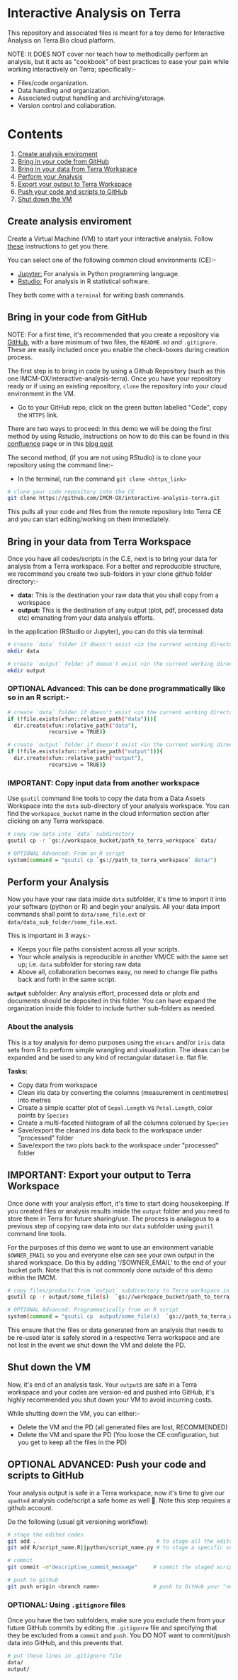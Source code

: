 # Interactive Analysis on Terra

This repository and associated files is meant for a toy demo for Interactive Analysis on Terra.Bio cloud platform.

NOTE: It DOES NOT cover nor teach how to methodically perform an analysis, but it acts as "cookbook" of best practices to ease your pain while working interactively on Terra; specifically:-

- Files/code organization.
- Data handling and organization.
- Associated output handling and archiving/storage.
- Version control and collaboration.

# Contents

1. [Create analysis enviroment](#create-analysis-enviroment)
2. [Bring in your code from GitHub](#bring-in-your-code-from-github)
3. [Bring in your data from Terra Workspace](#bring-in-your-data-from-terra-workspace)
4. [Perform your Analysis](#perform-your-analysis)
5. [Export your output to Terra Workspace](#export-your-output-to-terra-workspace)
6. [Push your code and scripts to GitHub](#push-your-code-and-scripts-to-github")
7. [Shut down the VM](#shut-down-the-vm)



## Create analysis enviroment

Create a Virtual Machine (VM) to start your interactive analysis. Follow [these](https://support.terra.bio/hc/en-us/articles/360038125912-Your-interactive-analysis-VM-Cloud-Environment#h_01EWE22VY089T7SVA9J403CD48) instructions to get you there.

You can select one of the following common cloud environments (CE):-

- [Jupyter:](https://support.terra.bio/hc/en-us/articles/5075814468379-Starting-and-customizing-your-Jupyter-app) For analysis in Python programming language.
- [Rstudio:](https://support.terra.bio/hc/en-us/articles/5075722115227) For analysis in R statistical software.

They both come with a `terminal` for writing bash commands.

## Bring in your code from GitHub

NOTE: For a first time, it's recommended that you create a repository via [GitHub](https://github.com/), with a bare minimum of two files, the `README.md` and `.gitignore`. These are easily included once you enable the check-boxes during creation process.

The first step is to bring in code by using a Github Repository (such as this one IMCM-OX/interactive-analysis-terra).
Once you have your repository ready or if using an existing repository, `clone` the repository into your cloud environment in the VM. 

- Go to your GitHub repo, click on the green button labelled "Code", copy the `HTTPS` link.

There are two ways to proceed: 
In this demo we will be doing the first method by using Rstudio, instructions on how to do this can be found in this [confluence](https://oxgskimcm.atlassian.net/wiki/spaces/TerraBio/pages/45514753/Working+with+Git+GitHub+on+terra) page or in this [blog post](https://nceas.github.io/oss-lessons/version-control/4-getting-started-with-git-in-RStudio.html)

The second method, (if you are not using RStudio) is to clone your repository using the command line:-

- In the terminal, run the command `git clone <https_link>`

```bash
# clone your code repository into the CE
git clone https://github.com/IMCM-OX/interactive-analysis-terra.git

```
This pulls all your code and files from the remote repository into Terra CE and you can start editing/working on them immediately.

## Bring in your data from Terra Workspace

Once you have all codes/scripts in the C.E, next is to bring your data for analysis from a Terra workspace. For a better and reproducible structure, we recommend you create two sub-folders in your clone github folder directory:-

- **data:** This is the destination your raw data that you shall copy from a workspace
- **output:** This is the destination of any output (plot, pdf, processed data etc) emanating from your data analysis efforts.

In the application (RStudio or Jupyter), you can do this via terminal:

```bash
# create `data` folder if doesn't exist <in the current working directory>
mkdir data

# create `output` folder if doesn't exist <in the current working directory>
mkdir output

```

### OPTIONAL Advanced: This can be done programmatically like so in an R script:-

```bash
# create `data` folder if doesn't exist <in the current working directory>
if (!file.exists(xfun::relative_path("data"))){
  dir.create(xfun::relative_path("data"),
             recursive = TRUE)}

# create `output` folder if doesn't exist <in the current working directory>
if (!file.exists(xfun::relative_path("output"))){
  dir.create(xfun::relative_path("output"),
             recursive = TRUE)}

```

### IMPORTANT: Copy input data from another workspace

Use `gsutil` command line tools to copy the data from a Data Assets Workspace into the `data` sub-directory of your analysis workspace. 
You can find the `workspace_bucket` name in the cloud information section after clicking on any Terra workspace. 

```bash
# copy raw data into `data` subdirectory
gsutil cp -r `gs://workspace_bucket/path_to_terra_workspace` data/         # using comand line

# OPTIONAL Advanced: From an R script
system(command = "gsutil cp `gs://path_to_terra_workspace` data/")

```

## Perform your Analysis

Now you have your raw data inside `data` subfolder, it's time to import it into your software (python or R) and begin your analysis. All your data import commands shall point to `data/some_file.ext` or `data/data_sub_folder/some_file.ext`.

This is important in 3 ways:-

- Keeps your file paths consistent across all your scripts.
- Your whole analysis is reproducible in another VM/CE with the same set up; i.e. `data` subfolder for storing raw data
- Above all, collaboration becomes easy, no need to change file paths back and forth in the same script.

**`output`** subfolder:
Any analysis effort, processed data or plots and documents should be deposited in this folder. You can have expand the organization inside this folder to include further sub-folders as needed.


### About the analysis

This is a toy analysis for demo purposes using the `mtcars` and/or `iris` data sets from R to perform simple wrangling and visualization. The ideas can be expanded and be used to any kind of rectangular dataset i.e. flat file.

**Tasks:**
- Copy data from workspace
- Clean iris data by converting the columns (measurement in centimetres) into metres
- Create a simple scatter plot of `Sepal.Length` vs `Petal.Length`, color points by `Species`
- Create a multi-faceted histogram of all the columns colorued by `Species`
- Save/export the cleaned iris data back to the workspace under "processed" folder
- Save/export the two plots back to the workspace under "processed" folder


## IMPORTANT: Export your output to Terra Workspace

Once done with your analysis effort, it's time to start doing housekeeping. If you created files or analysis results inside the `output` folder and you need to store them in Terra for future sharing/use. The process is analagous to a previous step of copying raw data into our `data` subfolder using `gsutil` command line tools.

For the purposes of this demo we want to use an environment variable `$OWNER_EMAIL` so you and everyone else can see your own output in the shared workspace. Do this by adding '/$OWNER_EMAIL' to the end of your bucket path. Note that this is not commonly done outside of this demo within the IMCM. 

```bash
# copy files/products from `output` subdirectory to Terra workspace in the command line
gsutil cp -r output/some_file(s)  `gs://workspace_bucket/path_to_terra_workspace_sub_folder/$OWNER_EMAIL`      

# OPTIONAL Advanced: Programmatically from an R script
system(command = "gsutil cp  output/some_file(s)  `gs://path_to_terra_workspace/sub_folder/`")

```

This ensure that the files or data generated from an analysis that needs to be re-used later is safely stored in a respective Terra workspace and are not lost in the event we shut down the VM and delete the PD.

## Shut down the VM

Now, it's end of an analysis task. Your `output`s are safe in a Terra workspace and your codes are version-ed and pushed into GitHub, it's highly recommended you shut down your VM to avoid incurring costs.

While shutting down the VM, you can either:-

- Delete the VM and the PD (all generated files are lost, RECOMMENDED)
- Delete the VM and spare the PD (You loose the CE configuration, but you get to keep all the files in the PD)

## OPTIONAL ADVANCED: Push your code and scripts to GitHub

Your analysis output is safe in a Terra workspace, now it's time to give our `upadted` analysis code/script a safe home as well 🙂.
Note this step requires a github account. 

Do the following (usual git versioning workflow):

```bash
# stage the edited codes
git add .                                      # to stage all the edited scripts
git add R/script_name.R||python/script_name.py # to stage a specific script

# commit
git commit -m"descriptive_commit_message"     # commit the staged scripts

# push to github
git push origin <branch name>                 # push to GitHub your "new scripts"

```


### OPTIONAL: Using `.gitignore` files

Once you have the two subfolders, make sure you exclude them from your future GitHub commits by editing the `.gitigonre` file and specifying that they be excluded from a `commit` and `push`. You DO NOT want to commit/push data into GitHub, and this prevents that.

```bash
# put these lines in .gitignore file
data/
output/

```



